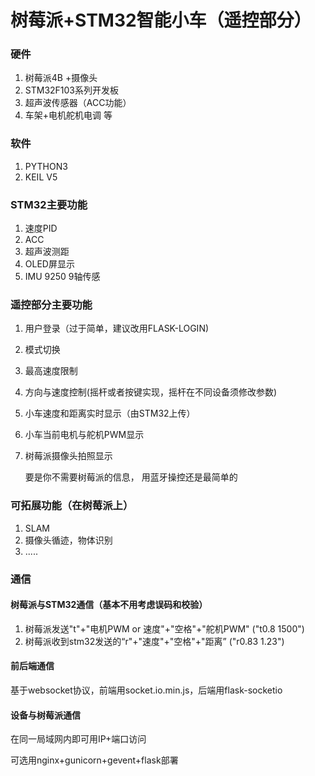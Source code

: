# 树莓派+STM32智能小车（遥控部分）



### 硬件

1. 树莓派4B +摄像头
2. STM32F103系列开发板
3. 超声波传感器（ACC功能）
5. 车架+电机舵机电调 等

### **软件**

1. PYTHON3
2. KEIL V5

### **STM32**主要功能

1. 速度PID 
2. ACC 
3. 超声波测距 
4. OLED屏显示 
5. IMU 9250 9轴传感

### **遥控部分主要功能**

1. 用户登录（过于简单，建议改用FLASK-LOGIN) 

2. 模式切换 

3. 最高速度限制 

4. 方向与速度控制(摇杆或者按键实现，摇杆在不同设备须修改参数) 

5. 小车速度和距离实时显示（由STM32上传） 

6. 小车当前电机与舵机PWM显示 

7. 树莓派摄像头拍照显示

   要是你不需要树莓派的信息， 用蓝牙操控还是最简单的

### **可拓展功能（在树莓派上）**

1. SLAM 
2. 摄像头循迹，物体识别 
3. .....

### 通信

####  树莓派与STM32通信（基本不用考虑误码和校验）

1. 树莓派发送"t"+"电机PWM or 速度"+"空格"+"舵机PWM"   ("t0.8 1500") 
2. 树莓派收到stm32发送的“r"+"速度"+"空格"+"距离”             ("r0.83 1.23")

#### 前后端通信

基于websocket协议，前端用socket.io.min.js，后端用flask-socketio

#### **设备与树莓派通信**

在同一局域网内即可用IP+端口访问

可选用nginx+gunicorn+gevent+flask部署